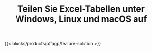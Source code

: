 ﻿---
title: Teilen Sie Excel-Tabellen unter Windows, Linux und macOS auf 
url: /de/splitter
description: Kostenlose App und APIs zum Teilen von XLS-, XLSX-, XLSB-, XLSM- und ODS-Dateien
---
{{< blocks/products/pf/agp/feature-solution >}} 